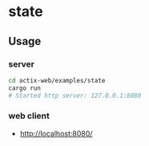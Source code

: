 # state

## Usage

### server

```bash
cd actix-web/examples/state
cargo run
# Started http server: 127.0.0.1:8080
```

### web client

- [http://localhost:8080/](http://localhost:8080/)
